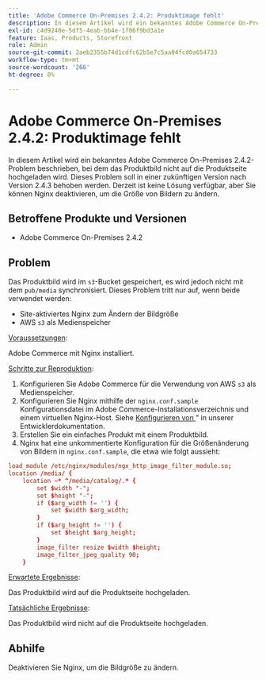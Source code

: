 ```yaml
---
title: 'Adobe Commerce On-Premises 2.4.2: Produktimage fehlt'
description: In diesem Artikel wird ein bekanntes Adobe Commerce On-Premises 2.4.2-Problem beschrieben, bei dem das Produktbild nicht auf die Produktseite hochgeladen wird. Dieses Problem soll in einer zukünftigen Version nach Version 2.4.3 behoben werden. Derzeit ist keine Lösung verfügbar, aber Sie können Nginx deaktivieren, um die Größe von Bildern zu ändern.
exl-id: c4d9240e-5df5-4eab-bb4e-1f06f9bd3a1e
feature: Iaas, Products, Storefront
role: Admin
source-git-commit: 2aeb2355b74d1cdfc62b5e7c5aa04fcd0a654733
workflow-type: tm+mt
source-wordcount: '266'
ht-degree: 0%

---
```


# Adobe Commerce On-Premises 2.4.2: Produktimage fehlt

In diesem Artikel wird ein bekanntes Adobe Commerce On-Premises 2.4.2-Problem beschrieben, bei dem das Produktbild nicht auf die Produktseite hochgeladen wird. Dieses Problem soll in einer zukünftigen Version nach Version 2.4.3 behoben werden. Derzeit ist keine Lösung verfügbar, aber Sie können Nginx deaktivieren, um die Größe von Bildern zu ändern.

## Betroffene Produkte und Versionen

* Adobe Commerce On-Premises 2.4.2

## Problem

Das Produktbild wird im `s3`-Bucket gespeichert, es wird jedoch nicht mit dem `pub/media` synchronisiert. Dieses Problem tritt nur auf, wenn beide verwendet werden:

* Site-aktiviertes Nginx zum Ändern der Bildgröße
* AWS `s3` als Medienspeicher

<u>Voraussetzungen</u>:

Adobe Commerce mit Nginx installiert.

<u>Schritte zur Reproduktion</u>:

1. Konfigurieren Sie Adobe Commerce für die Verwendung von AWS `s3` als Medienspeicher.
1. Konfigurieren Sie Nginx mithilfe der `nginx.conf.sample` Konfigurationsdatei im Adobe Commerce-Installationsverzeichnis und einem virtuellen Nginx-Host. Siehe [Konfigurieren von ](https://experienceleague.adobe.com/de/docs/commerce-operations/installation-guide/prerequisites/web-server/nginx)&quot; in unserer Entwicklerdokumentation.
1. Erstellen Sie ein einfaches Produkt mit einem Produktbild.
1. Nginx hat eine unkommentierte Konfiguration für die Größenänderung von Bildern in `nginx.conf.sample`, die etwa wie folgt aussieht:

```conf
load_module /etc/nginx/modules/ngx_http_image_filter_module.so;
location /media/ {
    location ~* ^/media/catalog/.* {
        set $width "-";
        set $height "-";
        if ($arg_width != '') {
            set $width $arg_width;
        }
        if ($arg_height != '') {
            set $height $arg_height;
        }
        image_filter resize $width $height;
        image_filter_jpeg_quality 90;
    }
```

<u>Erwartete Ergebnisse</u>:

Das Produktbild wird auf die Produktseite hochgeladen.

<u>Tatsächliche Ergebnisse</u>:

Das Produktbild wird nicht auf die Produktseite hochgeladen.

## Abhilfe

Deaktivieren Sie Nginx, um die Bildgröße zu ändern.
